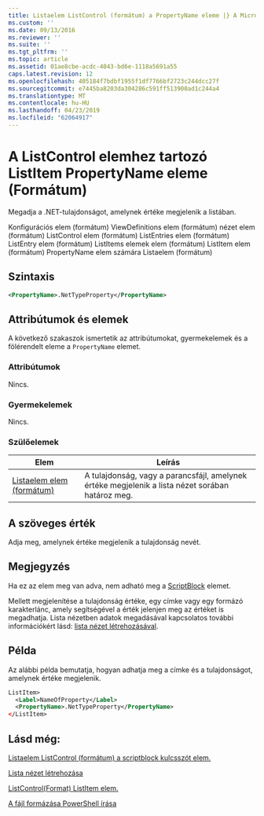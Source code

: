 ```yaml
---
title: Listaelem ListControl (formátum) a PropertyName eleme |} A Microsoft Docs
ms.custom: ''
ms.date: 09/13/2016
ms.reviewer: ''
ms.suite: ''
ms.tgt_pltfrm: ''
ms.topic: article
ms.assetid: 01ae8cbe-acdc-4043-bd6e-1118a5691a55
caps.latest.revision: 12
ms.openlocfilehash: 405184f7bdbf1955f1df7766bf2723c244dcc27f
ms.sourcegitcommit: e7445ba8203da304286c591ff513900ad1c244a4
ms.translationtype: MT
ms.contentlocale: hu-HU
ms.lasthandoff: 04/23/2019
ms.locfileid: "62064917"
---
```

# <a name="propertyname-element-for-listitem-for-listcontrol-format"></a>A ListControl elemhez tartozó ListItem PropertyName eleme (Formátum)

Megadja a .NET-tulajdonságot, amelynek értéke megjelenik a listában.

Konfigurációs elem (formátum) ViewDefinitions elem (formátum) nézet elem (formátum) ListControl elem (formátum) ListEntries elem (formátum) ListEntry elem (formátum) ListItems elemek elem (formátum) ListItem elem (formátum) PropertyName elem számára Listaelem (formátum)

## <a name="syntax"></a>Szintaxis

```xml
<PropertyName>.NetTypeProperty</PropertyName>
```

## <a name="attributes-and-elements"></a>Attribútumok és elemek

A következő szakaszok ismertetik az attribútumokat, gyermekelemek és a fölérendelt eleme a `PropertyName` elemet.

### <a name="attributes"></a>Attribútumok

Nincs.

### <a name="child-elements"></a>Gyermekelemek

Nincs.

### <a name="parent-elements"></a>Szülőelemek

|Elem|Leírás|
|-------------|-----------------|
|[Listaelem elem (formátum)](./listitem-element-for-listitems-for-listcontrol-format.md)|A tulajdonság, vagy a parancsfájl, amelynek értéke megjelenik a lista nézet sorában határoz meg.|

## <a name="text-value"></a>A szöveges érték

Adja meg, amelynek értéke megjelenik a tulajdonság nevét.

## <a name="remarks"></a>Megjegyzés

Ha ez az elem meg van adva, nem adható meg a [ScriptBlock](./scriptblock-element-for-listitem-for-listcontrol-format.md) elemet.

Mellett megjelenítése a tulajdonság értéke, egy címke vagy egy formázó karakterlánc, amely segítségével a érték jelenjen meg az értéket is megadhatja. Lista nézetben adatok megadásával kapcsolatos további információkért lásd: [lista nézet létrehozásával](./creating-a-list-view.md).

## <a name="example"></a>Példa

Az alábbi példa bemutatja, hogyan adhatja meg a címke és a tulajdonságot, amelynek értéke megjelenik.

```xml
ListItem>
  <Label>NameOfProperty</Label>
  <PropertyName>.NetTypeProperty</PropertyName>
</ListItem>

```

## <a name="see-also"></a>Lásd még:

[Listaelem ListControl (formátum) a scriptblock kulcsszót elem.](./scriptblock-element-for-listitem-for-listcontrol-format.md)

[Lista nézet létrehozása](./creating-a-list-view.md)

[ListControl(Format) ListItem elem.](./listitem-element-for-listitems-for-listcontrol-format.md)

[A fájl formázása PowerShell írása](./writing-a-powershell-formatting-file.md)
